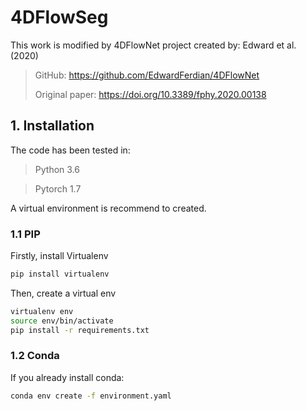 # 4DFlowSeg

This work is modified by 4DFlowNet project created by: Edward et al. (2020)

>GitHub: https://github.com/EdwardFerdian/4DFlowNet
>
>Original paper: https://doi.org/10.3389/fphy.2020.00138

## 1. Installation

The code has been tested in:
>Python 3.6

>Pytorch 1.7

A virtual environment is recommend to created.

### 1.1 PIP

Firstly, install Virtualenv 

```bash
pip install virtualenv
```

Then, create a virtual env

```bash
virtualenv env
source env/bin/activate
pip install -r requirements.txt
```

### 1.2 Conda
If you already install conda:

```bash
conda env create -f environment.yaml
```
